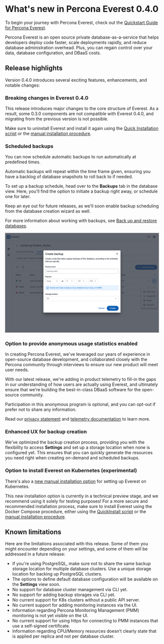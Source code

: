 # What's new in Percona Everest 0.4.0

To begin your journey with Percona Everest, check out the [Quickstart Guide for Percona Everest](../quickstart-guide/quick-install.md).

Percona Everest is an open source private database-as-a-service that helps developers deploy code faster, scale deployments rapidly, and reduce database administration overhead. Plus, you can regain control over your data, database configuration, and DBaaS costs.

## Release highlights

Version 0.4.0 introduces several exciting features, enhancements, and notable changes:

### Breaking changes in Everest 0.4.0

This release introduces major changes to the core structure of Everest. As a result, some 0.3.0 components are not compatible with Everest 0.4.0, and migrating from the previous version is not possible. 

Make sure to uninstall Everest and install it again using the [Quick Installation script](../quickstart-guide/qs-overview.md) or the [manual installation procedure](../install/SetupPrereqs.md). 

### Scheduled backups

You can now schedule automatic backups to run automatically at predefined times. 

Automatic backups will repeat within the time frame given, ensuring you have a backlog of database snapshots to roll back to if needed.

To set up a backup schedule, head over to the **Backups** tab in the database view. Here, you'll find the option to initiate a backup right away, or schedule one for later. 

Keep an eye out for future releases, as we'll soon enable backup scheduling from the database creation wizard as well.

For more information about working with backups, see [Back up and restore databases](../use/backupRestore.md).

![!image](../images/schedule_backups.png)


### Option to provide anonymous usage statistics enabled

In creating Percona Everest, we've leveraged our years of experience in open-source database development, and collaborated closely with the Percona community through interviews to ensure our new product will meet user needs.

With our latest release, we're adding in product telemetry to fill-in the gaps in our understanding of how users are actually using Everest, and ultimately ensure that we're building the best-in-class DBaaS software for the open-source community.

Participation in this anonymous program is optional, and you can opt-out if prefer not to share any information. 

Read our [privacy statement](https://www.percona.com/privacy-policy#h.e34c40q8sb1a) and [telemetry documentation](../reference/telemetry.md) to learn more.

### Enhanced UX for backup creation

We've optimized the backup creation process, providing you with the flexibility to access **Settings** and set up a storage location when none is configured yet.
This ensures that you can quickly generate the resources you need right when creating on-demand and scheduled backups.

### Option to install Everest on Kubernetes (experimental)

There's also a [new manual installation option](../install/installtoK8.md) for setting up Everest on Kubernetes. 

This new installation option is currently in a technical preview stage, and we recommend using it solely for testing purposes! For a more secure and recommended installation process, make sure to install Everest using the Docker Compose procedure, either using the [QuickInstall script](../install/quick-install) or the [manual installation procedure](../install/installUsingDocker).

## Known limitations

Here are the limitations associated with this release. Some of them you might encounter depending on your settings, and some of them will be addressed in a future release: 

- If you're using PostgreSQL, make sure not to share the same backup storage location for multiple database clusters. Use a unique storage location for backing up PostgreSQL clusters.
- The options to define default database configuration will be available on the **Settings** view soon.
- No support for database cluster management via CLI yet.
- No support for adding backup storages via CLI yet.
- No current support for K8s clusters without a public API server.
- No current support for adding monitoring instances via the UI. 
- Information regarding Percona Monitoring Management (PMM) monitoring is not yet visible on the UI.
- No current support for using https for connecting to PMM instances that use a self-signed certificate.
- Information regarding CPU/Memory resources doesn’t clearly state that is applied per replica and not per database cluster.